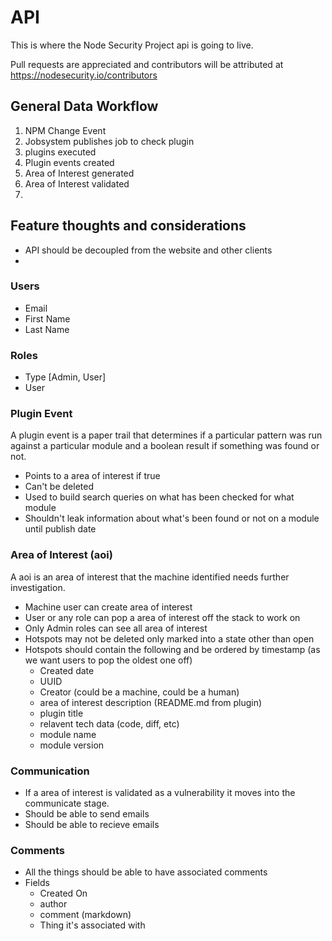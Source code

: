 # API

This is where the Node Security Project api is going to live.

Pull requests are appreciated and contributors will be attributed at https://nodesecurity.io/contributors


## General Data Workflow

1. NPM Change Event
1. Jobsystem publishes job to check plugin
1. plugins executed
1. Plugin events created
1. Area of Interest generated
1. Area of Interest validated
1. 


## Feature thoughts and considerations

- API should be decoupled from the website and other clients
- 

### Users
  - Email
  - First Name
  - Last Name

### Roles
  - Type [Admin, User]
  - User

### Plugin Event
A plugin event is a paper trail that determines if a particular pattern was run against a particular module and a boolean result if something was found or not. 

- Points to a area of interest if true
- Can't be deleted
- Used to build search queries on what has been checked for what module
- Shouldn't leak information about what's been found or not on a module until publish date

### Area of Interest (aoi)
A aoi is an area of interest that the machine identified needs further investigation.

- Machine user can create area of interest
- User or any role can pop a area of interest off the stack to work on
- Only Admin roles can see all area of interest
- Hotspots may not be deleted only marked into a state other than open
- Hotspots should contain the following and be ordered by timestamp (as we want users to pop the oldest one off)
  - Created date
  - UUID
  - Creator (could be a machine, could be a human)
  - area of interest description (README.md from plugin)
  - plugin title
  - relavent tech data (code, diff, etc)
  - module name
  - module version

### Communication
- If a area of interest is validated as a vulnerability it moves into the communicate stage.
- Should be able to send emails
- Should be able to recieve emails

### Comments
  - All the things should be able to have associated comments
  - Fields
    - Created On
    - author
    - comment (markdown)
    - Thing it's associated with




